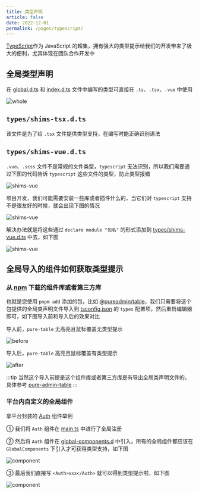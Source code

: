 ```yaml
---
title: 类型声明
article: false
date: 2022-12-01
permalink: /pages/typescript/
---
```


[TypeScript](https://www.tslang.cn/docs/home.html)作为 JavaScript 的超集，拥有强大的类型提示给我们的开发带来了极大的便利，尤其体现在团队合作开发中

## 全局类型声明

在 [global.d.ts](https://gitee.com/yiming_chang/vue-pure-admin/blob/main/types/global.d.ts) 和 [index.d.ts](https://gitee.com/yiming_chang/vue-pure-admin/blob/main/types/index.d.ts) 文件中编写的类型可直接在 `.ts`、`.tsx`、`.vue` 中使用

![whole](~@alias/img/type/whole.jpg)

## `types/shims-tsx.d.ts`

该文件是为了给 `.tsx` 文件提供类型支持，在编写时能正确识别语法

## `types/shims-vue.d.ts`

`.vue`、`.scss` 文件不是常规的文件类型，`typescript` 无法识别，所以我们需要通过下图的代码告诉 `typescript` 这些文件的类型，防止类型报错

![shims-vue](~@alias/img/type/shims-vue1.jpg)

项目开发，我们可能需要安装一些库或者插件什么的，当它们对 `typescript` 支持不是很友好的时候，就会出现下图的情况

![shims-vue](~@alias/img/type/shims-vue2.jpg)

解决办法就是将这些通过 `declare module "包名"` 的形式添加到 [types/shims-vue.d.ts](https://gitee.com/yiming_chang/vue-pure-admin/blob/main/types/shims-vue.d.ts#L12-16) 中去，如下图

![shims-vue](~@alias/img/type/shims-vue3.jpg)

## 全局导入的组件如何获取类型提示

### 从 [npm](https://www.npmjs.com/) 下载的组件库或者第三方库

也就是您使用 `pnpm add` 添加的包，比如 [@pureadmin/table](https://github.com/pure-admin/pure-admin-table)，我们只需要将这个包提供的全局类声明文件导入到 [tsconfig.json](https://gitee.com/yiming_chang/vue-pure-admin/blob/main/tsconfig.json#L30) 的 `types` 配置项，然后重启编辑器即可，如下图导入前和导入后的效果对比

导入前，`pure-table` 无高亮且鼠标覆盖无类型提示

![before](~@alias/img/type/before.jpg)

导入后，`pure-table` 高亮且鼠标覆盖有类型提示

![after](~@alias/img/type/after.jpg)

:::tip
当然这个导入前提是这个组件库或者第三方库是有导出全局类声明文件的。具体参考 [pure-admin-table](https://github.com/pure-admin/pure-admin-table/blob/main/volar.d.ts)
:::

### 平台内自定义的全局组件

拿平台封装的 [Auth](https://gitee.com/yiming_chang/pure-admin-thin/tree/main/src/components/ReAuth) 组件举例

① 我们将 `Auth` 组件在 [main.ts](https://gitee.com/yiming_chang/pure-admin-thin/blob/main/src/main.ts#L44-L45) 中进行了全局注册

② 然后将 `Auth` 组件在 [global-components.d](https://gitee.com/yiming_chang/pure-admin-thin/blob/main/types/global-components.d.ts#L9) 中引入，所有的全局组件都应该在 `GlobalComponents` 下引入才可获得类型支持，如下图

![component](~@alias/img/type/com1.jpg)

③ 最后我们直接写 `<Auth>xxx</Auth>` 就可以得到类型提示啦，如下图

![component](~@alias/img/type/com2.jpg)
